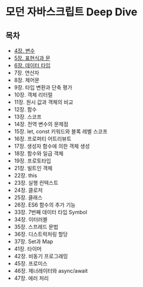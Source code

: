 # 모던 자바스크립트 Deep Dive
## 목차
- [4장. 변수](./contents/chapter04.md)
- [5장. 표현식과 문](./contents/chapter05.md)
- [6장. 데이터 타입](./contents/chapter06.md)
- 7장. 연산자
- 8장. 제어문
- 9장. 타입 변환과 단축 평가
- 10장. 객체 리터럴
- 11장. 원시 값과 객체의 비교
- 12장. 함수
- 13장. 스코프
- 14장. 전역 변수의 문제점
- 15장. let, const 키워드와 블록 레벨 스코프
- 16장. 프로퍼티 어트리뷰트
- 17장. 생성자 함수에 의한 객체 생성
- 18장. 함수와 일급 객체
- 19장. 프로토타입
- 21장. 빌트인 객체
- 22장. this
- 23장. 실행 컨텍스트
- 24장. 클로저
- 25장. 클래스
- 26장. ES6 함수의 추가 기능
- 33장. 7번째 데이터 타입 Symbol
- 34장. 이터러블
- 35장. 스프레드 문법
- 36장. 디스트럭처링 할당
- 37장. Set과 Map
- 41장. 타이머
- 42장. 비동기 프로그래밍
- 45장. 프로미스
- 46장. 제너레이터와 async/await
- 47장. 에러 처리